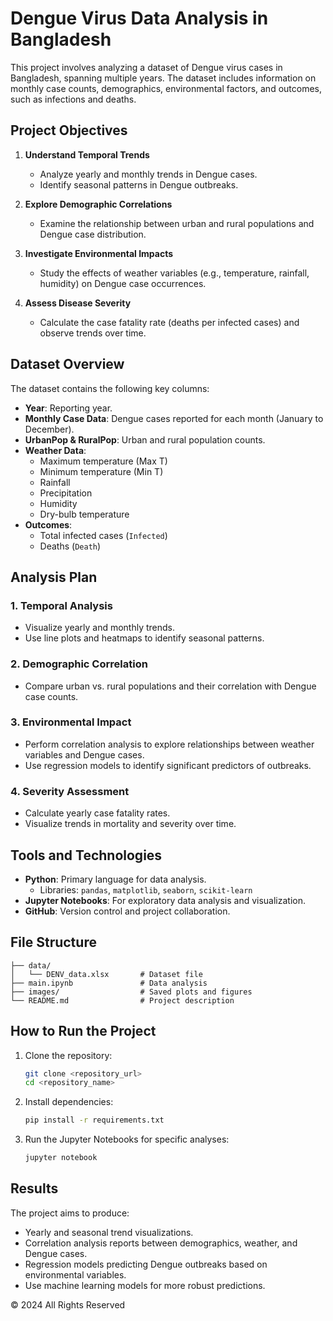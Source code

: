 # Dengue Virus Data Analysis in Bangladesh

This project involves analyzing a dataset of Dengue virus cases in Bangladesh, spanning multiple years. The dataset includes information on monthly case counts, demographics, environmental factors, and outcomes, such as infections and deaths.

## Project Objectives

1. **Understand Temporal Trends**
   - Analyze yearly and monthly trends in Dengue cases.
   - Identify seasonal patterns in Dengue outbreaks.

2. **Explore Demographic Correlations**
   - Examine the relationship between urban and rural populations and Dengue case distribution.

3. **Investigate Environmental Impacts**
   - Study the effects of weather variables (e.g., temperature, rainfall, humidity) on Dengue case occurrences.

4. **Assess Disease Severity**
   - Calculate the case fatality rate (deaths per infected cases) and observe trends over time.

## Dataset Overview

The dataset contains the following key columns:

- **Year**: Reporting year.
- **Monthly Case Data**: Dengue cases reported for each month (January to December).
- **UrbanPop & RuralPop**: Urban and rural population counts.
- **Weather Data**:
  - Maximum temperature (Max T)
  - Minimum temperature (Min T)
  - Rainfall
  - Precipitation
  - Humidity
  - Dry-bulb temperature
- **Outcomes**:
  - Total infected cases (`Infected`)
  - Deaths (`Death`)

## Analysis Plan

### 1. Temporal Analysis
- Visualize yearly and monthly trends.
- Use line plots and heatmaps to identify seasonal patterns.

### 2. Demographic Correlation
- Compare urban vs. rural populations and their correlation with Dengue case counts.

### 3. Environmental Impact
- Perform correlation analysis to explore relationships between weather variables and Dengue cases.
- Use regression models to identify significant predictors of outbreaks.

### 4. Severity Assessment
- Calculate yearly case fatality rates.
- Visualize trends in mortality and severity over time.

## Tools and Technologies

- **Python**: Primary language for data analysis.
  - Libraries: `pandas`, `matplotlib`, `seaborn`, `scikit-learn`
- **Jupyter Notebooks**: For exploratory data analysis and visualization.
- **GitHub**: Version control and project collaboration.

## File Structure

```
├── data/
│   └── DENV_data.xlsx       # Dataset file
├── main.ipynb               # Data analysis
├── images/                  # Saved plots and figures
└── README.md                # Project description
```

## How to Run the Project

1. Clone the repository:
   ```bash
   git clone <repository_url>
   cd <repository_name>
   ```
2. Install dependencies:
   ```bash
   pip install -r requirements.txt
   ```
3. Run the Jupyter Notebooks for specific analyses:
   ```bash
   jupyter notebook
   ```

## Results

The project aims to produce:
- Yearly and seasonal trend visualizations.
- Correlation analysis reports between demographics, weather, and Dengue cases.
- Regression models predicting Dengue outbreaks based on environmental variables.
- Use machine learning models for more robust predictions.

&copy; 2024 All Rights Reserved
